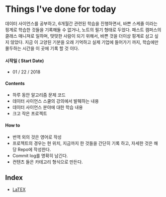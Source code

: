 # Things I've done for today



데이터 사이언스를 공부하고, 6개월간 관련된 학습을 진행하면서, 바쁜 스케줄 이라는 핑계로 학습한 것들을 기록해둘 수 없거나, 노트의 필기 형태로 두었다. 패스트 캠퍼스의 클래스 매니져로 일하며, 떳떳한 사람이 되기 위해서, 바쁜 것을 더이상 핑계로 삼고 싶지 않았다. 지금 이 고양된 기분을 오래 기억하고 실제 기업에 들어가기 까지, 학습에만 몰두하는 시간을 이 곳에 기록 할 것 이다. 

#### 시작일 ( Start Date)
* 01 / 22 / 2018

#### Contents

* 하루 동안 알고리즘 문제 코드
* 데이터 사이언스 스쿨의 강의에서 발췌하는 내용 
* 데이터 사이언스 분야에 대한 학습 내용 
* 크고 작은 프로젝트



#### How to 

- 번역 외의 것은 영어로 작성 
- 프로젝트의 경우는 현 위치, 지금까지 한 것들을 간단히 기록 하고, 자세한 것은 해당 Repo에 작성한다. 
- Commit log를 명확히 남긴다. 
- 컨텐츠 들은 카테고리 형식으로 만든다.


## Index

* [LaTEX](https://github.com/minus31/TID/tree/master/LaTEX)

  ​